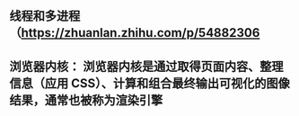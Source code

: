 ## 线程和多进程（https://zhuanlan.zhihu.com/p/54882306

## 浏览器内核： 浏览器内核是通过取得页面内容、整理信息（应用 CSS）、计算和组合最终输出可视化的图像结果，通常也被称为渲染引擎

##


